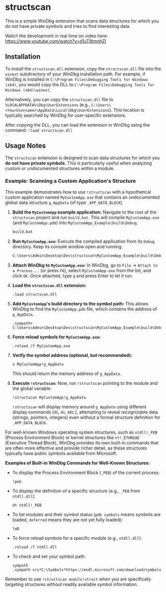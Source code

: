 # structscan

This is a simple WinDbg extension that scans data structures for which you do not have private symbols and tries to find interesting data.

Watch the development in real time on video here: https://www.youtube.com/watch?v=d1uT8tmnhZI

## Installation

To install the `structscan.dll` extension, copy the `structscan.dll` file into the `winext` subdirectory of your WinDbg installation path. For example, if WinDbg is installed in `C:\Program Files\Debugging Tools for Windows (x64)`, you would copy the DLL to `C:\Program Files\Debugging Tools for Windows (x64)\winext`.

Alternatively, you can copy the `structscan.dll` file to `%LOCALAPPDATA%\Dbg\UserExtensions` (e.g., `C:\Users\<YourUsername>\AppData\Local\Dbg\UserExtensions`). This location is typically searched by WinDbg for user-specific extensions.

After copying the DLL, you can load the extension in WinDbg using the command: `!load structscan.dll`

## Usage Notes

The `structscan` extension is designed to scan data structures for which you **do not have private symbols**. This is particularly useful when analyzing custom or undocumented structures within a module.

### Example: Scanning a Custom Application's Structure

This example demonstrates how to use `!structscan` with a hypothetical custom application named `MyCustomApp.exe` that contains an undocumented global data structure `g_AppData` (of type `_APP_DATA_BLOCK`).

1.  **Build the `MyCustomApp` example application:**
    Navigate to the root of the `structscan` project and run `build.bat`. This will compile `MyCustomApp.exe` (and `MyCustomApp.pdb`) into `MyCustomApp_Example\build\Debug`.
    ```bash
    build.bat
    ```

2.  **Run `MyCustomApp.exe`:**
    Execute the compiled application from its `Debug` directory. Keep its console window open and running.
    ```bash
    C:\Users\Admin\Desktop\Dev\structscan\MyCustomApp_Example\build\Debug\MyCustomApp.exe
    ```

3.  **Attach WinDbg to `MyCustomApp.exe`:**
    In WinDbg, go to `File` -> `Attach to a Process...` (or press `F6`), select `MyCustomApp.exe` from the list, and click `OK`. Once attached, type `g` and press Enter to let it run.

4.  **Load the `structscan.dll` extension:**
    ```
    .load structscan.dll
    ```

5.  **Add `MyCustomApp`'s build directory to the symbol path:**
    This allows WinDbg to find the `MyCustomApp.pdb` file, which contains the address of `g_AppData`.
    ```
    .sympath+ C:\Users\Admin\Desktop\Dev\structscan\MyCustomApp_Example\build\Debug
    ```

6.  **Force reload symbols for `MyCustomApp.exe`:**
    ```
    .reload /f MyCustomApp.exe
    ```

7.  **Verify the symbol address (optional, but recommended):**
    ```
    x MyCustomApp!g_AppData
    ```
    This should return the memory address of `g_AppData`.

8.  **Execute `!structscan`:**
    Now, run `!structscan` pointing to the module and the global variable:
    ```
    !structscan MyCustomApp!g_AppData
    ```
    `!structscan` will display memory around `g_AppData` using different display commands (`dS`, `ds`, etc.), attempting to reveal recognizable data (strings, pointers, integers) even without a formal structure definition for `_APP_DATA_BLOCK`.

For well-known Windows operating system structures, such as `ntdll!_PEB` (Process Environment Block) or kernel structures like `nt!_ETHREAD` (Executive Thread Block), WinDbg provides its own built-in commands that are often more effective and provide richer detail, as these structures typically have public symbols available from Microsoft.

**Examples of Built-in WinDbg Commands for Well-Known Structures:**

*   To display the Process Environment Block (`_PEB`) of the current process:
    ```
    !peb
    ```
*   To display the definition of a specific structure (e.g., `_PEB` from `ntdll.dll`):
    ```
    dt ntdll!_PEB
    ```
*   To list modules and their symbol status (`pdb symbols` means symbols are loaded, `deferred` means they are not yet fully loaded):
    ```
    lmD
    ```
*   To force reload symbols for a specific module (e.g., `ntdll.dll`):
    ```
    .reload /f ntdll.dll
    ```
*   To check and set your symbol path:
    ```
    sympath
    .sympath srv*C:\Symbols*https://msdl.microsoft.com/download/symbols
    ```

Remember to use `!structscan module!struct` when you are specifically targeting structures without readily available symbol information.
